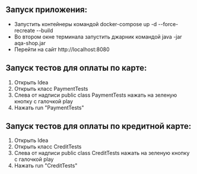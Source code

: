 ## Запуск приложения:

+ Запустить контейнеры командой docker-compose up -d --force-recreate --build
+ Во втором окне терминала запустить джарник командой java -jar aqa-shop.jar
+ Перейти на сайт http://localhost:8080

## Запуск тестов для оплаты по карте:

1. Открыть Idea
2. Открыть класс PaymentTests
3. Слева от надписи public class PaymentTests нажать на зеленую кнопку с галочкой play
4. Нажать run "PaymentTests"

## Запуск тестов для оплаты по кредитной карте:

1. Открыть Idea
2. Открыть класс CreditTests
3. Слева от надписи public class CreditTests нажать на зеленую кнопку с галочкой play
4. Нажать run "CreditTests"
